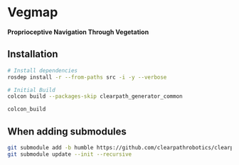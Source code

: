 # Vegmap

**Proprioceptive Navigation Through Vegetation**

## Installation

```bash
# Install dependencies
rosdep install -r --from-paths src -i -y --verbose

# Initial Build
colcon build --packages-skip clearpath_generator_common

colcon_build
```

## When adding submodules

```bash
git submodule add -b humble https://github.com/clearpathrobotics/clearpath_common.git
git submodule update --init --recursive
```
